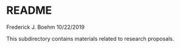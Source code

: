 README
================
Frederick J. Boehm
10/22/2019

This subdirectory contains materials related to research proposals.
